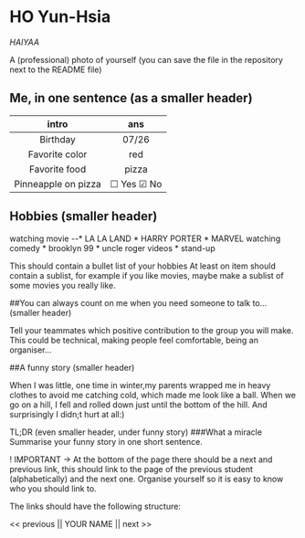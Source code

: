  # HO Yun-Hsia

 *HAIYAA*

   A (professional) photo of yourself (you can save the file in the repository next to the README file)
   
   [logo]: https://img.memecdn.com/what-a-wonderful-phrase_o_3004627.jpg "logo"
    

   ## Me, in one sentence (as a smaller header)
   
   | intro | ans |
   |:-----:|:-----:|
   | Birthday | 07/26 |
   | Favorite color | red |
   | Favorite food | pizza |
   | Pinneapple on pizza | &#9744; Yes &#9745; No | (Extra challenge: make it look like a (un)checked checkbox)

   ## Hobbies (smaller header)
    
   watching movie
    --* LA LA LAND
    * HARRY PORTER
    * MARVEL
   watching comedy
    * brooklyn 99
    * uncle roger videos
    * stand-up
    
   This should contain a bullet list of your hobbies
    At least on item should contain a sublist, for example if you like movies, maybe make a sublist of some movies you really like.

   ##You can always count on me when you need someone to talk to... (smaller header)

   

   Tell your teammates which positive contribution to the group you will make.
    This could be technical, making people feel comfortable, being an organiser...

   ##A funny story (smaller header)

   When I was little, one time in winter,my parents wrapped me in heavy clothes to avoid me catching cold, which made me look like a ball. When we go on a hill, I fell and rolled down just until the bottom of the hill. And surprisingly I didn;t hurt at all:)

   TL;DR (even smaller header, under funny story)
    ###What a miracle
    Summarise your funny story in one short sentence.

   ! IMPORTANT -> At the bottom of the page there should be a next and previous link, this should link to the page of the previous student (alphabetically) and the next one.
    Organise yourself so it is easy to know who you should link to.

   The links should have the following structure:

   << previous || YOUR NAME || next >>

